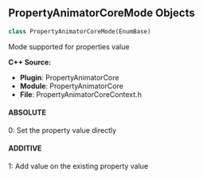 ## PropertyAnimatorCoreMode Objects

```python
class PropertyAnimatorCoreMode(EnumBase)
```

Mode supported for properties value

**C++ Source:**

- **Plugin**: PropertyAnimatorCore
- **Module**: PropertyAnimatorCore
- **File**: PropertyAnimatorCoreContext.h

<a id="unreal.PropertyAnimatorCoreMode.ABSOLUTE"></a>

#### ABSOLUTE

0: Set the property value directly

<a id="unreal.PropertyAnimatorCoreMode.ADDITIVE"></a>

#### ADDITIVE

1: Add value on the existing property value

<a id="unreal.BoolConverterComparison"></a>